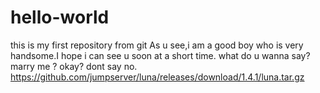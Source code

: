 # hello-world
this is my first repository from git
As u see,i am a good boy who is very handsome.I hope i can see u soon at a short time.
what do u wanna say?
marry me ? okay? 
dont say no.
https://github.com/jumpserver/luna/releases/download/1.4.1/luna.tar.gz
